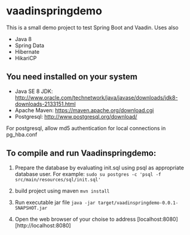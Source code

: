 # vaadinspringdemo

This is a small demo project to test Spring Boot and Vaadin. Uses also

* Java 8
* Spring Data
* Hibernate
* HikariCP

## You need installed on your system

* Java SE 8 JDK: http://www.oracle.com/technetwork/java/javase/downloads/jdk8-downloads-2133151.html
* Apache Maven: https://maven.apache.org/download.cgi
* Postgresql: http://www.postgresql.org/download/

For postgresql, allow md5 authentication for local connections in pg_hba.conf

## To compile and run Vaadinspringdemo:

1. Prepare the database by evaluating init.sql using psql as appropriate database user. For example:
`sudo su postgres -c 'psql -f src/main/resources/sql/init.sql'`

2. build project using maven
`mvn install`

3. Run executable jar file
`java -jar target/vaadinspringdemo-0.0.1-SNAPSHOT.jar`

4. Open the web browser of your choise to address [localhost:8080][http://localhost:8080]
